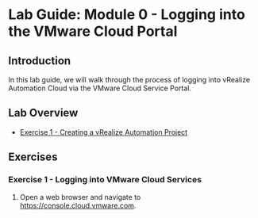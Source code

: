 # Lab Guide: Module 0 - Logging into the VMware Cloud Portal

## Introduction

In this lab guide, we will walk through the process of logging into vRealize Automation Cloud via the VMware Cloud Service Portal.

## Lab Overview

* [Exercise 1 - Creating a vRealize Automation Project](#exercise-1-\--logging-into-vmware-cloud-services)

## Exercises

### Exercise 1 - Logging into VMware Cloud Services

1. Open a web browser and navigate to https://console.cloud.vmware.com.


